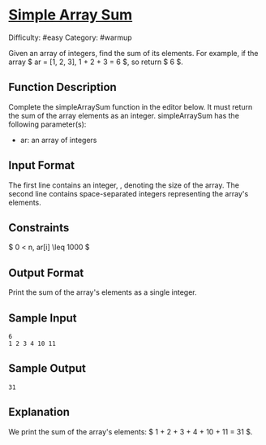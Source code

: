 # [Simple Array Sum](https://www.hackerrank.com/challenges/simple-array-sum/problem)

Difficulty: #easy
Category: #warmup

Given an array of integers, find the sum of its elements.
For example, if the array $ ar = [1, 2, 3], 1 + 2 + 3 = 6 $, so return $ 6 $.

## Function Description

Complete the simpleArraySum function in the editor below. It must return the sum
 of the array elements as an integer.
simpleArraySum has the following parameter(s):

- ar: an array of integers

## Input Format

The first line contains an integer, , denoting the size of the array.
The second line contains  space-separated integers representing the array's elements.

## Constraints

$ 0 < n, ar[i] \leq 1000 $

## Output Format

Print the sum of the array's elements as a single integer.

## Sample Input

```text
6
1 2 3 4 10 11
```

## Sample Output

```text
31
```

## Explanation

We print the sum of the array's elements: $ 1 + 2 + 3 + 4 + 10 + 11 = 31 $.

